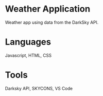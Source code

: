 # Weather Application 
 Weather app using data from the DarkSky API.
 
# Languages
Javascript, HTML, CSS

# Tools
Darksky API, SKYCONS, VS Code

